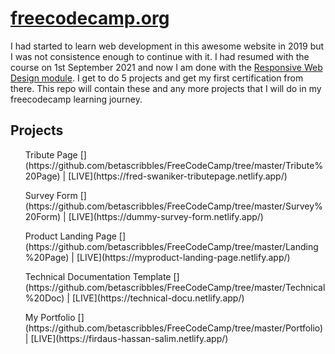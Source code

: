 # [freecodecamp.org](freecodecamp.org)
I had started to learn web development in this awesome website in 2019 but I was not consistence enough to continue with it. I had resumed with the course on 1st September 2021 and now I am done with the [Responsive Web Design module](https://www.freecodecamp.org/learn/responsive-web-design/). I get to do 5 projects and get my first certification from there. This repo will contain these and any more projects that I will do in my freecodecamp learning journey.

## Projects
<ol>Tribute Page [</>](https://github.com/betascribbles/FreeCodeCamp/tree/master/Tribute%20Page) | [LIVE](https://fred-swaniker-tributepage.netlify.app/)</ol>
<ol>Survey Form [</>](https://github.com/betascribbles/FreeCodeCamp/tree/master/Survey%20Form) | [LIVE](https://dummy-survey-form.netlify.app/)</ol>
<ol>Product Landing Page [</>](https://github.com/betascribbles/FreeCodeCamp/tree/master/Landing%20Page) | [LIVE](https://myproduct-landing-page.netlify.app/)</ol>
<ol>Technical Documentation Template [</>](https://github.com/betascribbles/FreeCodeCamp/tree/master/Technical%20Doc) | [LIVE](https://technical-docu.netlify.app/)</ol>
<ol>My Portfolio [</>](https://github.com/betascribbles/FreeCodeCamp/tree/master/Portfolio) | [LIVE](https://firdaus-hassan-salim.netlify.app/)</ol>